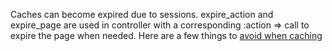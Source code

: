 Caches can become expired due to sessions. expire_action and expire_page are used in controller with a corresponding :action => call to expire the page when needed. Here are a few things to [avoid when caching][1]

[1]: ThingsToAvoidWhileCaching
